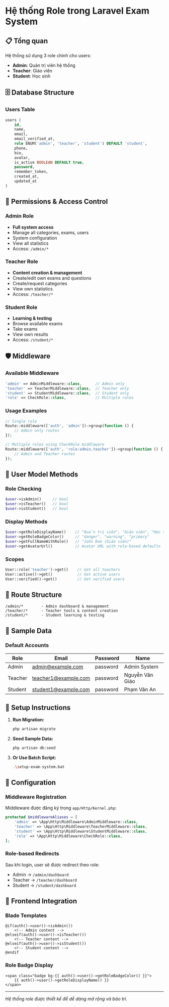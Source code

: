 # Hệ thống Role trong Laravel Exam System

## 📋 Tổng quan

Hệ thống sử dụng 3 role chính cho users:
- **Admin**: Quản trị viên hệ thống
- **Teacher**: Giáo viên 
- **Student**: Học sinh

## 🗄️ Database Structure

### Users Table
```sql
users (
    id,
    name,
    email,
    email_verified_at,
    role ENUM('admin', 'teacher', 'student') DEFAULT 'student',
    phone,
    bio,
    avatar,
    is_active BOOLEAN DEFAULT true,
    password,
    remember_token,
    created_at,
    updated_at
)
```

## 🔐 Permissions & Access Control

### Admin Role
- **Full system access**
- Manage all categories, exams, users
- System configuration
- View all statistics
- Access: `/admin/*`

### Teacher Role  
- **Content creation & management**
- Create/edit own exams and questions
- Create/request categories
- View own statistics
- Access: `/teacher/*`

### Student Role
- **Learning & testing**
- Browse available exams
- Take exams
- View own results
- Access: `/student/*`

## 🛡️ Middleware

### Available Middleware
```php
'admin' => AdminMiddleware::class,      // Admin only
'teacher' => TeacherMiddleware::class,  // Teacher only  
'student' => StudentMiddleware::class,  // Student only
'role' => CheckRole::class,             // Multiple roles
```

### Usage Examples
```php
// Single role
Route::middleware(['auth', 'admin'])->group(function () {
    // Admin only routes
});

// Multiple roles using CheckRole middleware
Route::middleware(['auth', 'role:admin,teacher'])->group(function () {
    // Admin and Teacher routes
});
```

## 🎯 User Model Methods

### Role Checking
```php
$user->isAdmin()     // bool
$user->isTeacher()   // bool  
$user->isStudent()   // bool
```

### Display Methods
```php
$user->getRoleDisplayName()    // "Quản trị viên", "Giáo viên", "Học sinh"
$user->getRoleBadgeColor()     // "danger", "warning", "primary"
$user->getFullNameWithRole()   // "John Doe (Giáo viên)"
$user->getAvatarUrl()          // Avatar URL with role-based defaults
```

### Scopes
```php
User::role('teacher')->get()    // Get all teachers
User::active()->get()           // Get active users
User::verified()->get()         // Get verified users
```

## 🔀 Route Structure

```
/admin/*        - Admin dashboard & management
/teacher/*      - Teacher tools & content creation  
/student/*      - Student learning & testing
```

## 🌱 Sample Data

### Default Accounts
| Role | Email | Password | Name |
|------|-------|----------|------|
| Admin | admin@example.com | password | Admin System |
| Teacher | teacher1@example.com | password | Nguyễn Văn Giáo |
| Student | student1@example.com | password | Phạm Văn An |

## 🚀 Setup Instructions

1. **Run Migration:**
   ```bash
   php artisan migrate
   ```

2. **Seed Sample Data:**
   ```bash
   php artisan db:seed
   ```

3. **Or Use Batch Script:**
   ```bash
   .\setup-exam-system.bat
   ```

## 🔧 Configuration

### Middleware Registration
Middleware được đăng ký trong `app/Http/Kernel.php`:

```php
protected $middlewareAliases = [
    'admin' => \App\Http\Middleware\AdminMiddleware::class,
    'teacher' => \App\Http\Middleware\TeacherMiddleware::class, 
    'student' => \App\Http\Middleware\StudentMiddleware::class,
    'role' => \App\Http\Middleware\CheckRole::class,
];
```

### Role-based Redirects
Sau khi login, user sẽ được redirect theo role:
- Admin → `/admin/dashboard`
- Teacher → `/teacher/dashboard`  
- Student → `/student/dashboard`

## 📱 Frontend Integration

### Blade Templates
```blade
@if(auth()->user()->isAdmin())
    <!-- Admin content -->
@elseif(auth()->user()->isTeacher())
    <!-- Teacher content -->
@elseif(auth()->user()->isStudent())
    <!-- Student content -->
@endif
```

### Role Badge Display
```blade
<span class="badge bg-{{ auth()->user()->getRoleBadgeColor() }}">
    {{ auth()->user()->getRoleDisplayName() }}
</span>
```

---
*Hệ thống role được thiết kế để dễ dàng mở rộng và bảo trì.*